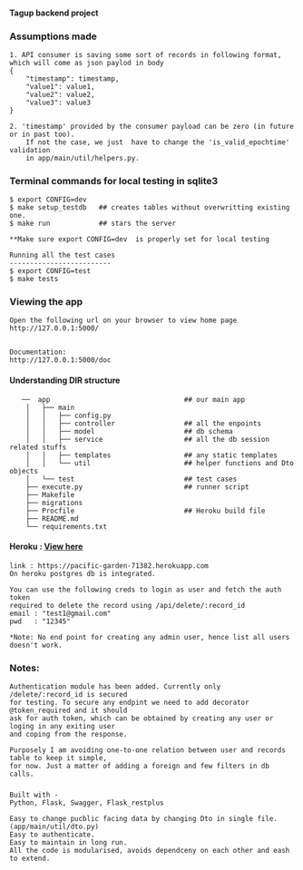 #### Tagup backend project


### Assumptions made 
    1. API consumer is saving some sort of records in following format, which will come as json paylod in body     
    {   
        "timestamp": timestamp,
        "value1": value1,   
        "value2": value2,   
        "value3": value3   
    }   

    2. 'timestamp' provided by the consumer payload can be zero (in future or in past too).    
        If not the case, we just  have to change the 'is_valid_epochtime' validation    
        in app/main/util/helpers.py. 


### Terminal commands for local testing in sqlite3

    $ export CONFIG=dev
    $ make setup_testdb   ## creates tables without overwritting existing one.   
    $ make run            ## stars the server 

    **Make sure export CONFIG=dev  is properly set for local testing

    Running all the test cases 
    -------------------------
    $ export CONFIG=test   
    $ make tests   

### Viewing the app ###

    Open the following url on your browser to view home page 
    http://127.0.0.1:5000/


    Documentation:
    http://127.0.0.1:5000/doc



#### Understanding DIR structure  
```   
   ──  app                                 ## our main app    
    │   ├── main
    │   │   ├── config.py
    │   │   ├── controller                 ## all the enpoints  
    │   │   ├── model                      ## db schema   
    │   │   ├── service                    ## all the db session related stuffs    
    │   │   ├── templates                  ## any static templates     
    │   │   └── util                       ## helper functions and Dto objects      
    │   └── test                           ## test cases       
    ├── execute.py                         ## runner script      
    ├── Makefile                           
    ├── migrations   
    ├── Procfile                           ## Heroku build file   
    ├── README.md   
    └── requirements.txt    
```

#### Heroku : [View here](https://pacific-garden-71382.herokuapp.com )
    link : https://pacific-garden-71382.herokuapp.com  
    On heroku postgres db is integrated. 

    You can use the following creds to login as user and fetch the auth token    
    required to delete the record using /api/delete/:record_id    
    email : "test1@gmail.com"    
    pwd   : "12345"    

    *Note: No end point for creating any admin user, hence list all users doesn't work.     

### Notes:
    Authentication module has been added. Currently only /delete/:record_id is secured    
    for testing. To secure any endpint we need to add decorator @token_required and it should   
    ask for auth token, which can be obtained by creating any user or loging in any exiting user   
    and coping from the response.      

    Purposely I am avoiding one-to-one relation between user and records table to keep it simple, 
    for now. Just a matter of adding a foreign and few filters in db calls.    
 
###
    Built with -
    Python, Flask, Swagger, Flask_restplus 

    Easy to change pucblic facing data by changing Dto in single file. (app/main/util/dto.py)
    Easy to authenticate.
    Easy to maintain in long run.
    All the code is modularised, avoids dependceny on each other and eash to extend. 

